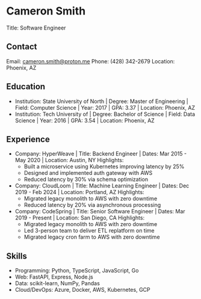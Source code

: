 # Cameron Smith
Title: Software Engineer

## Contact
Email: cameron.smith@proton.me
Phone: (428) 342-2679
Location: Phoenix, AZ

## Education
- Institution: State University of North | Degree: Master of Engineering | Field: Computer Science | Year: 2017 | GPA: 3.37 | Location: Phoenix, AZ
- Institution: Tech University of | Degree: Bachelor of Science | Field: Data Science | Year: 2016 | GPA: 3.54 | Location: Phoenix, AZ

## Experience
- Company: HyperWeave | Title: Backend Engineer | Dates: Mar 2015 - May 2020 | Location: Austin, NY
  Highlights:
    - Built a microservice using Kubernetes improving latency by 25%
    - Designed and implemented auth gateway with AWS
    - Reduced latency by 30% via schema optimization
- Company: CloudLoom | Title: Machine Learning Engineer | Dates: Dec 2019 - Feb 2024 | Location: Portland, AZ
  Highlights:
    - Migrated legacy monolith to AWS with zero downtime
    - Reduced latency by 20% via asynchronous processing
- Company: CodeSpring | Title: Senior Software Engineer | Dates: Mar 2019 - Present | Location: San Diego, CA
  Highlights:
    - Migrated legacy monolith to AWS with zero downtime
    - Led 3-person team to deliver ETL replatform on time
    - Migrated legacy cron farm to AWS with zero downtime

## Skills
- Programming: Python, TypeScript, JavaScript, Go
- Web: FastAPI, Express, Node.js
- Data: scikit-learn, NumPy, Pandas
- Cloud/DevOps: Azure, Docker, AWS, Kubernetes, GCP
